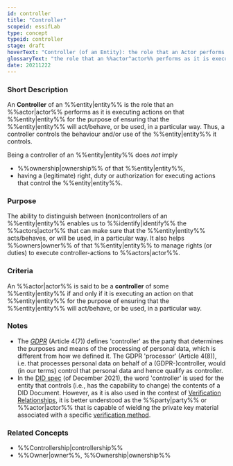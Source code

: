 ```yaml
---
id: controller
title: "Controller"
scopeid: essifLab
type: concept
typeid: controller
stage: draft
hoverText: "Controller (of an Entity): the role that an Actor performs as it is executing actions on that Entity for the purpose of ensuring that the Entity will act/behave, or be used, in a particular way."
glossaryText: "the role that an %%actor^actor%% performs as it is executing actions on that %%entity^entity%% for the purpose of ensuring that the %%entity^entity%% will act/behave, or be used, in a particular way."
date: 20211222
---
```


### Short Description
An **Controller** of an %%entity|entity%% is the role that an %%actor|actor%% performs as it is executing actions on that %%entity|entity%% for the purpose of ensuring that the %%entity|entity%% will act/behave, or be used, in a particular way. Thus, a controller controls the behaviour and/or use of the %%entity|entity%% it controls.

Being a controller of an %%entity|entity%% does *not* imply
- %%ownership|ownership%% of that %%entity|entity%%,
- having a (legitimate) right, duty or authorization for executing actions that control the %%entity|entity%%.

### Purpose
The ability to distinguish between (non)controllers of an %%entity|entity%% enables us to %%identify|identify%% the %%actors|actor%% that can make sure that the %%entity|entity%% acts/behaves, or will be used, in a particular way. It also helps %%owners|owner%% of that %%entity|entity%% to manage rights (or duties) to execute controller-actions to %%actors|actor%%.

### Criteria
An %%actor|actor%% is said to be a **controller** of some %%entity|entity%% if and only if it is executing an action on that %%entity|entity%% for the purpose of ensuring that the %%entity|entity%% will act/behave, or be used, in a particular way.

### Notes
- The [*GDPR*](https://eur-lex.europa.eu/legal-content/EN/TXT/HTML/?uri=CELEX:32016R0679&from=EN) (Article 4(7)) defines 'controller' as the party that determines the purposes and means of the processing of personal data, which is different from how we defined it. The GDPR 'processor' (Article 4(8)), i.e. that processes personal data on behalf of a (GDPR-)controller, would (in our terms) control that personal data and hence qualify as controller.
- In the [DID spec](https://www.w3.org/TR/did-core/) (of December 2021), the word 'controller' is used for the entity that controls (i.e., has the capability to change) the contents of a DID Document. However, as it is also used in the contest of [Verification Relationships](https://www.w3.org/TR/did-core/#verification-relationships), it is better understood as the %%party|party%% or %%actor|actor%% that is capable of wielding the private key material associated with a specific [verification method](https://www.w3.org/TR/did-core/#dfn-verification-method).

### Related Concepts
- %%Controllership|controllership%%
- %%Owner|owner%%, %%Ownership|ownership%%
